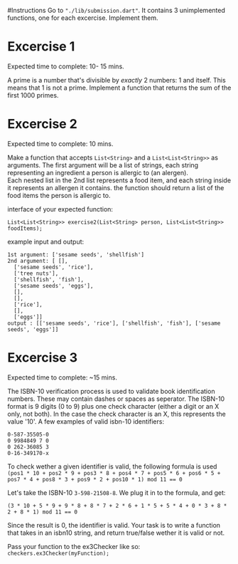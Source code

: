 

#Instructions
Go to `"./lib/submission.dart"`. It contains 3 unimplemented functions, one for each excercise.
Implement them.

# Excercise 1
Expected time to complete: 10- 15 mins.  

A prime is a number that's divisible by _exactly_ 2 numbers: 1 and itself.
This means that 1 is not a prime.
Implement a function that returns the sum of the first 1000 primes.



# Excercise 2
Expected time to complete: 10 mins.  

Make a function that accepts `List<String>` and a `List<List<String>>` as arguments.
The first argument will be a list of strings, each string representing an ingredient  a person is allergic to (an alergen).  
Each nested list in the 2nd list represents a food item, and each string inside it represents an allergen it contains.
the function should return a list of the food items the person is allergic to.  

interface of your expected function:
```
List<List<String>> exercise2(List<String> person, List<List<String>> foodItems);
```

example input and output:
```
1st argument: ['sesame seeds', 'shellfish']
2nd argument: [ [],
  ['sesame seeds', 'rice'],
  ['tree nuts'],
  ['shellfish', 'fish'],
  ['sesame seeds', 'eggs'],
  [],
  [],
  ['rice'],
  [],
  ['eggs']]
output : [['sesame seeds', 'rice'], ['shellfish', 'fish'], ['sesame seeds', 'eggs']]
```




# Excercise 3
Expected time to complete: ~15 mins.   

The ISBN-10 verification process is used to validate book identification numbers. 
These may contain dashes or spaces as seperator.
The ISBN-10 format is 9 digits (0 to 9) plus one check character (either a digit or an X only, not both). In the case the check character is an X, this represents the value '10'.
A few examples of valid isbn-10 identifiers:
```
0-587-35505-0
0 9984849 7 0
0 262-36085 3
0-16-349170-x
```

To check wether a given identifier is valid, the following formula is used
`(pos1 * 10 + pos2 * 9 + pos3 * 8 + pos4 * 7 + pos5 * 6 + pos6 * 5 + pos7 * 4 + pos8 * 3 + pos9 * 2 + pos10 * 1) mod 11 == 0`

Let's take the ISBN-10 `3-598-21508-8`. We plug it in to the formula, and get:
```
(3 * 10 + 5 * 9 + 9 * 8 + 8 * 7 + 2 * 6 + 1 * 5 + 5 * 4 + 0 * 3 + 8 * 2 + 8 * 1) mod 11 == 0
```
Since the result is 0, the identifier is valid.
Your task is to write a function that takes in an isbn10 string, and return true/false wether it is valid or not.

Pass your function to the ex3Checker like so: `checkers.ex3Checker(myFunction);`



